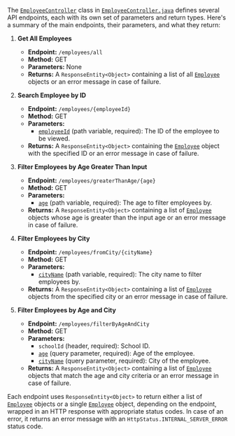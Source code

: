 The [`EmployeeController`](command:_github.copilot.openSymbolFromReferences?%5B%7B%22%24mid%22%3A1%2C%22path%22%3A%22%2Fworkspaces%2Fspring-boot-swagger%2Fsrc%2Fmain%2Fjava%2Fcom%2Fhendisantika%2Fspringboot%2Fswagger%2Fcontroller%2FEmployeeController.java%22%2C%22scheme%22%3A%22file%22%7D%2C%7B%22line%22%3A20%2C%22character%22%3A13%7D%5D "EmployeeController.java") class in [`EmployeeController.java`](EmployeeController.java) defines several API endpoints, each with its own set of parameters and return types. Here's a summary of the main endpoints, their parameters, and what they return:

1. **Get All Employees**
   - **Endpoint:** `/employees/all`
   - **Method:** GET
   - **Parameters:** None
   - **Returns:** A `ResponseEntity<Object>` containing a list of all [`Employee`](command:_github.copilot.openSymbolFromReferences?%5B%7B%22%24mid%22%3A1%2C%22path%22%3A%22%2Fworkspaces%2Fspring-boot-swagger%2Fsrc%2Fmain%2Fjava%2Fcom%2Fhendisantika%2Fspringboot%2Fswagger%2Fmodel%2FEmployee.java%22%2C%22scheme%22%3A%22file%22%7D%2C%7B%22line%22%3A16%2C%22character%22%3A13%7D%5D "src/main/java/com/hendisantika/springboot/swagger/model/Employee.java") objects or an error message in case of failure.

2. **Search Employee by ID**
   - **Endpoint:** `/employees/{employeeId}`
   - **Method:** GET
   - **Parameters:**
     - [`employeeId`](command:_github.copilot.openSymbolFromReferences?%5B%7B%22%24mid%22%3A1%2C%22path%22%3A%22%2Fworkspaces%2Fspring-boot-swagger%2Fsrc%2Fmain%2Fjava%2Fcom%2Fhendisantika%2Fspringboot%2Fswagger%2Fcontroller%2FEmployeeController.java%22%2C%22scheme%22%3A%22file%22%7D%2C%7B%22line%22%3A47%2C%22character%22%3A34%7D%5D "src/main/java/com/hendisantika/springboot/swagger/controller/EmployeeController.java") (path variable, required): The ID of the employee to be viewed.
   - **Returns:** A `ResponseEntity<Object>` containing the [`Employee`](command:_github.copilot.openSymbolFromReferences?%5B%7B%22%24mid%22%3A1%2C%22path%22%3A%22%2Fworkspaces%2Fspring-boot-swagger%2Fsrc%2Fmain%2Fjava%2Fcom%2Fhendisantika%2Fspringboot%2Fswagger%2Fmodel%2FEmployee.java%22%2C%22scheme%22%3A%22file%22%7D%2C%7B%22line%22%3A16%2C%22character%22%3A13%7D%5D "src/main/java/com/hendisantika/springboot/swagger/model/Employee.java") object with the specified ID or an error message in case of failure.

3. **Filter Employees by Age Greater Than Input**
   - **Endpoint:** `/employees/greaterThanAge/{age}`
   - **Method:** GET
   - **Parameters:**
     - [`age`](command:_github.copilot.openSymbolFromReferences?%5B%7B%22%24mid%22%3A1%2C%22path%22%3A%22%2Fworkspaces%2Fspring-boot-swagger%2Fsrc%2Fmain%2Fjava%2Fcom%2Fhendisantika%2Fspringboot%2Fswagger%2Fcontroller%2FEmployeeController.java%22%2C%22scheme%22%3A%22file%22%7D%2C%7B%22line%22%3A65%2C%22character%22%3A59%7D%5D "src/main/java/com/hendisantika/springboot/swagger/controller/EmployeeController.java") (path variable, required): The age to filter employees by.
   - **Returns:** A `ResponseEntity<Object>` containing a list of [`Employee`](command:_github.copilot.openSymbolFromReferences?%5B%7B%22%24mid%22%3A1%2C%22path%22%3A%22%2Fworkspaces%2Fspring-boot-swagger%2Fsrc%2Fmain%2Fjava%2Fcom%2Fhendisantika%2Fspringboot%2Fswagger%2Fmodel%2FEmployee.java%22%2C%22scheme%22%3A%22file%22%7D%2C%7B%22line%22%3A16%2C%22character%22%3A13%7D%5D "src/main/java/com/hendisantika/springboot/swagger/model/Employee.java") objects whose age is greater than the input age or an error message in case of failure.

4. **Filter Employees by City**
   - **Endpoint:** `/employees/fromCity/{cityName}`
   - **Method:** GET
   - **Parameters:**
     - [`cityName`](command:_github.copilot.openSymbolFromReferences?%5B%7B%22%24mid%22%3A1%2C%22path%22%3A%22%2Fworkspaces%2Fspring-boot-swagger%2Fsrc%2Fmain%2Fjava%2Fcom%2Fhendisantika%2Fspringboot%2Fswagger%2Fcontroller%2FEmployeeController.java%22%2C%22scheme%22%3A%22file%22%7D%2C%7B%22line%22%3A80%2C%22character%22%3A33%7D%5D "src/main/java/com/hendisantika/springboot/swagger/controller/EmployeeController.java") (path variable, required): The city name to filter employees by.
   - **Returns:** A `ResponseEntity<Object>` containing a list of [`Employee`](command:_github.copilot.openSymbolFromReferences?%5B%7B%22%24mid%22%3A1%2C%22path%22%3A%22%2Fworkspaces%2Fspring-boot-swagger%2Fsrc%2Fmain%2Fjava%2Fcom%2Fhendisantika%2Fspringboot%2Fswagger%2Fmodel%2FEmployee.java%22%2C%22scheme%22%3A%22file%22%7D%2C%7B%22line%22%3A16%2C%22character%22%3A13%7D%5D "src/main/java/com/hendisantika/springboot/swagger/model/Employee.java") objects from the specified city or an error message in case of failure.

5. **Filter Employees by Age and City**
   - **Endpoint:** `/employees/filterByAgeAndCity`
   - **Method:** GET
   - **Parameters:**
     - `schoolId` (header, required): School ID.
     - [`age`](command:_github.copilot.openSymbolFromReferences?%5B%7B%22%24mid%22%3A1%2C%22path%22%3A%22%2Fworkspaces%2Fspring-boot-swagger%2Fsrc%2Fmain%2Fjava%2Fcom%2Fhendisantika%2Fspringboot%2Fswagger%2Fcontroller%2FEmployeeController.java%22%2C%22scheme%22%3A%22file%22%7D%2C%7B%22line%22%3A65%2C%22character%22%3A59%7D%5D "src/main/java/com/hendisantika/springboot/swagger/controller/EmployeeController.java") (query parameter, required): Age of the employee.
     - [`cityName`](command:_github.copilot.openSymbolFromReferences?%5B%7B%22%24mid%22%3A1%2C%22path%22%3A%22%2Fworkspaces%2Fspring-boot-swagger%2Fsrc%2Fmain%2Fjava%2Fcom%2Fhendisantika%2Fspringboot%2Fswagger%2Fcontroller%2FEmployeeController.java%22%2C%22scheme%22%3A%22file%22%7D%2C%7B%22line%22%3A80%2C%22character%22%3A33%7D%5D "src/main/java/com/hendisantika/springboot/swagger/controller/EmployeeController.java") (query parameter, required): City of the employee.
   - **Returns:** A `ResponseEntity<Object>` containing a list of [`Employee`](command:_github.copilot.openSymbolFromReferences?%5B%7B%22%24mid%22%3A1%2C%22path%22%3A%22%2Fworkspaces%2Fspring-boot-swagger%2Fsrc%2Fmain%2Fjava%2Fcom%2Fhendisantika%2Fspringboot%2Fswagger%2Fmodel%2FEmployee.java%22%2C%22scheme%22%3A%22file%22%7D%2C%7B%22line%22%3A16%2C%22character%22%3A13%7D%5D "src/main/java/com/hendisantika/springboot/swagger/model/Employee.java") objects that match the age and city criteria or an error message in case of failure.

Each endpoint uses `ResponseEntity<Object>` to return either a list of [`Employee`](command:_github.copilot.openSymbolFromReferences?%5B%7B%22%24mid%22%3A1%2C%22path%22%3A%22%2Fworkspaces%2Fspring-boot-swagger%2Fsrc%2Fmain%2Fjava%2Fcom%2Fhendisantika%2Fspringboot%2Fswagger%2Fmodel%2FEmployee.java%22%2C%22scheme%22%3A%22file%22%7D%2C%7B%22line%22%3A16%2C%22character%22%3A13%7D%5D "src/main/java/com/hendisantika/springboot/swagger/model/Employee.java") objects or a single [`Employee`](command:_github.copilot.openSymbolFromReferences?%5B%7B%22%24mid%22%3A1%2C%22path%22%3A%22%2Fworkspaces%2Fspring-boot-swagger%2Fsrc%2Fmain%2Fjava%2Fcom%2Fhendisantika%2Fspringboot%2Fswagger%2Fmodel%2FEmployee.java%22%2C%22scheme%22%3A%22file%22%7D%2C%7B%22line%22%3A16%2C%22character%22%3A13%7D%5D "src/main/java/com/hendisantika/springboot/swagger/model/Employee.java") object, depending on the endpoint, wrapped in an HTTP response with appropriate status codes. In case of an error, it returns an error message with an `HttpStatus.INTERNAL_SERVER_ERROR` status code.
